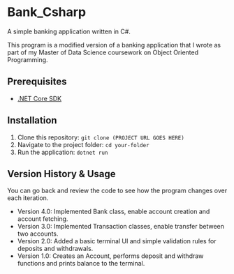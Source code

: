 # Bank_Csharp

A simple banking application written in C#.

This program is a modified version of a banking application that I wrote as part of my Master of Data Science coursework on Object Oriented Programming.

## Prerequisites

- [.NET Core SDK](https://dotnet.microsoft.com/download)

## Installation

1. Clone this repository: `git clone (PROJECT URL GOES HERE)`
2. Navigate to the project folder: `cd your-folder`
3. Run the application: `dotnet run`

## Version History & Usage

You can go back and review the code to see how the program changes over each iteration.

- Version 4.0: Implemented Bank class, enable account creation and account fetching.
- Version 3.0: Implemented Transaction classes, enable transfer between two accounts.
- Version 2.0: Added a basic terminal UI and simple validation rules for deposits and withdrawals.
- Version 1.0: Creates an Account, performs deposit and withdraw functions and prints balance to the terminal.
